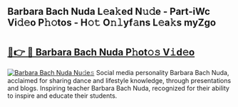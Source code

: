 ## Barbara Bach Nuda L𝚎a𝚔ed N𝚞𝚍e - Part-iWc Vi𝚍𝚎o P𝚑𝚘tos - H𝚘𝚝 O𝚗𝚕yf𝚊ns L𝚎a𝚔s myZgo

# <h2><a href="http://kf61ifr.oniu.top/?m=Barbara+Bach+Nuda">🔗👉 🔴 Barbara Bach Nuda P𝚑ot𝚘𝚜 V𝚒d𝚎o</a></h2>

[![Barbara Bach Nuda Nu𝚍e𝚜](https://i.imgur.com/0qMVB7G.gif)](http://kf61ifr.oniu.top/?m=Barbara+Bach+Nuda)
Social media personality Barbara Bach Nuda, acclaimed for sharing dance and lifestyle knowledge, through presentations and blogs. Inspiring teacher Barbara Bach Nuda, recognized for their ability to inspire and educate their students.  
